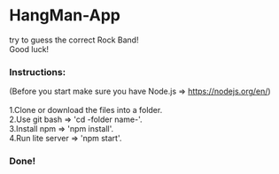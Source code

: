 # HangMan-App
try to guess the correct Rock Band!<br>
Good luck!<br>

### Instructions:
(Before you start make sure you have Node.js => https://nodejs.org/en/)<br><br>
1.Clone or download the files into a folder.<br>
2.Use git bash => 'cd -folder name-'.<br>
3.Install npm => 'npm install'.<br>
4.Run lite server => 'npm start'.<br>

### Done!
